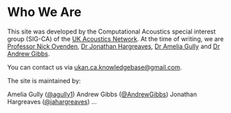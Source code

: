 # Who We Are

This site was developed by the Computational Acoustics special interest group (SIG-CA) of the [UK Acoustics Network](https://acoustics.ac.uk/). At the time of writing, we are [Professor Nick Ovenden](https://iris.ucl.ac.uk/iris/browse/profile?upi=NCOVE55), [Dr Jonathan Hargreaves](https://www.salford.ac.uk/our-staff/jonathan-hargreaves), [Dr Amelia Gully](https://ameliagully.com/) and [Dr Andrew Gibbs](http://www.homepages.ucl.ac.uk/~ucahagi/).

You can contact us via [ukan.ca.knowledgebase@gmail.com](mailto:ukan.ca.knowledgebase@gmail.com).

The site is maintained by:

Amelia Gully ([@agully1](https://github.com/agully1))
Andrew Gibbs ([@AndrewGibbs](https://github.com/AndrewGibbs))
Jonathan Hargreaves ([@jahargreaves](https://github.com/jahargreaves))
...

